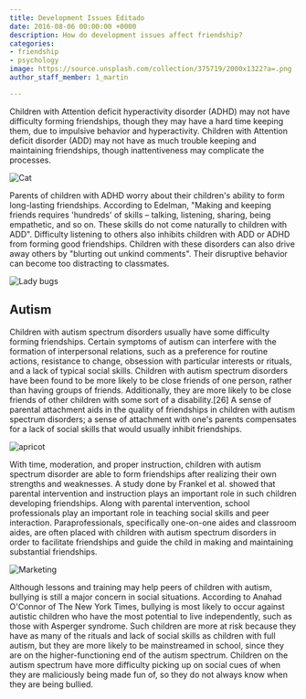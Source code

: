 ```yaml
---
title: Development Issues Editado
date: 2016-08-06 00:00:00 +0000
description: How do development issues affect friendship?
categories:
- friendship
- psychology
image: https://source.unsplash.com/collection/375719/2000x1322?a=.png
author_staff_member: 1_martin

---
```

Children with Attention deficit hyperactivity disorder (ADHD) may not have difficulty forming friendships, though they may have a hard time keeping them, due to impulsive behavior and hyperactivity. Children with Attention deficit disorder (ADD) may not have as much trouble keeping and maintaining friendships, though inattentiveness may complicate the processes.

![Cat](https://source.unsplash.com/random/1500x1000)

Parents of children with ADHD worry about their children's ability to form long-lasting friendships. According to Edelman, "Making and keeping friends requires 'hundreds' of skills – talking, listening, sharing, being empathetic, and so on. These skills do not come naturally to children with ADD". Difficulty listening to others also inhibits children with ADD or ADHD from forming good friendships. Children with these disorders can also drive away others by "blurting out unkind comments". Their disruptive behavior can become too distracting to classmates.

![Lady bugs](https://source.unsplash.com/random/1500x1001)

## Autism
Children with autism spectrum disorders usually have some difficulty forming friendships. Certain symptoms of autism can interfere with the formation of interpersonal relations, such as a preference for routine actions, resistance to change, obsession with particular interests or rituals, and a lack of typical social skills. Children with autism spectrum disorders have been found to be more likely to be close friends of one person, rather than having groups of friends. Additionally, they are more likely to be close friends of other children with some sort of a disability.[26] A sense of parental attachment aids in the quality of friendships in children with autism spectrum disorders; a sense of attachment with one's parents compensates for a lack of social skills that would usually inhibit friendships.

![apricot](https://source.unsplash.com/random/1500x1002)

With time, moderation, and proper instruction, children with autism spectrum disorder are able to form friendships after realizing their own strengths and weaknesses. A study done by Frankel et al. showed that parental intervention and instruction plays an important role in such children developing friendships. Along with parental intervention, school professionals play an important role in teaching social skills and peer interaction. Paraprofessionals, specifically one-on-one aides and classroom aides, are often placed with children with autism spectrum disorders in order to facilitate friendships and guide the child in making and maintaining substantial friendships.

![Marketing](https://source.unsplash.com/random/1500x1003)

Although lessons and training may help peers of children with autism, bullying is still a major concern in social situations. According to Anahad O'Connor of The New York Times, bullying is most likely to occur against autistic children who have the most potential to live independently, such as those with Asperger syndrome. Such children are more at risk because they have as many of the rituals and lack of social skills as children with full autism, but they are more likely to be mainstreamed in school, since they are on the higher-functioning end of the autism spectrum. Children on the autism spectrum have more difficulty picking up on social cues of when they are maliciously being made fun of, so they do not always know when they are being bullied.